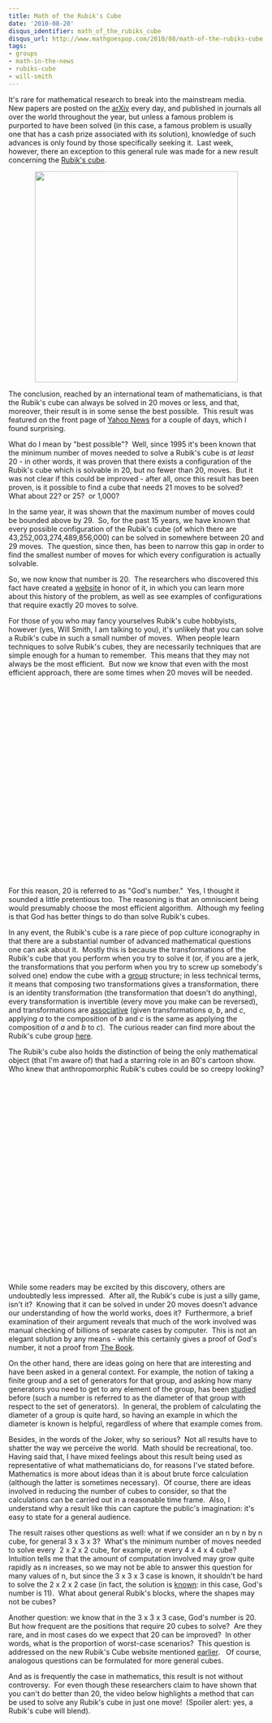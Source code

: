 ```yaml
---
title: Math of the Rubik's Cube
date: '2010-08-20'
disqus_identifier: math_of_the_rubiks_cube
disqus_url: http://www.mathgoespop.com/2010/08/math-of-the-rubiks-cube.html
tags:
- groups
- math-in-the-news
- rubiks-cube
- will-smith
---
```

It's rare for mathematical research to break into the mainstream media.  New papers are posted on the <a href="http://arxiv.org/">arXiv</a> every day, and published in journals all over the world throughout the year, but unless a famous problem is purported to have been solved (in this case, a famous problem is usually one that has a cash prize associated with its solution), knowledge of such advances is only found by those specifically seeking it.  Last week, however, there an exception to this general rule was made for a new result concerning the <a href="http://en.wikipedia.org/wiki/Rubik%27s_Cube">Rubik's cube</a>.

<center><a href="http://upload.wikimedia.org/wikipedia/commons/thumb/a/a6/Rubik%27s_cube.svg/500px-Rubik%27s_cube.svg.png"><img class="aligncenter" src="http://upload.wikimedia.org/wikipedia/commons/thumb/a/a6/Rubik%27s_cube.svg/500px-Rubik%27s_cube.svg.png" alt="" width="400" height="416" /></a></center>

The conclusion, reached by an international team of mathematicians, is that the Rubik's cube can always be solved in 20 moves or less, and that, moreover, their result is in some sense the best possible.  This result was featured on the front page of <a href="http://news.yahoo.com/s/afp/20100813/od_afp/ussciencerubikoffbeat">Yahoo News</a> for a couple of days, which I found surprising.

What do I mean by "best possible"?  Well, since 1995 it's been known that the minimum number of moves needed to solve a Rubik's cube is <em>at least</em> 20 - in other words, it was proven that there exists a configuration of the Rubik's cube which is solvable in 20, but no fewer than 20, moves.  But it was not clear if this could be improved - after all, once this result has been proven, is it possible to find a cube that needs 21 moves to be solved?  What about 22? or 25?  or 1,000?

In the same year, it was shown that the maximum number of moves could be bounded above by 29.  So, for the past 15 years, we have known that every possible configuration of the Rubik's cube (of which there are 43,252,003,274,489,856,000) can be solved in somewhere between 20 and 29 moves.  The question, since then, has been to narrow this gap in order to find the smallest number of moves for which every configuration is actually solvable.

So, we now know that number is 20.  The researchers who discovered this fact have created a <a href="http://www.cube20.org/">website</a> in honor of it, in which you can learn more about this history of the problem, as well as see examples of configurations that require exactly 20 moves to solve.

<p>For those of you who may fancy yourselves Rubik's cube hobbyists, however (yes, Will Smith, I am talking to you), it's unlikely that you can solve a Rubik's cube in such a small number of moves.  When people learn techniques to solve Rubik's cubes, they are necessarily techniques that are simple enough for a human to remember.  This means that they may not always be the most efficient.  But now we know that even with the most efficient approach, there are some times when 20 moves will be needed.</p>

<p style="text-align: center;"><object classid="clsid:d27cdb6e-ae6d-11cf-96b8-444553540000" width="480" height="385" codebase="http://download.macromedia.com/pub/shockwave/cabs/flash/swflash.cab#version=6,0,40,0"><param name="allowFullScreen" value="true" /><param name="allowscriptaccess" value="always" /><param name="src" value="http://www.youtube.com/v/gUncHGvBuks?fs=1&amp;hl=en_US" /><param name="allowfullscreen" value="true" /><embed type="application/x-shockwave-flash" width="480" height="385" src="http://www.youtube.com/v/gUncHGvBuks?fs=1&amp;hl=en_US" allowscriptaccess="always" allowfullscreen="true"></embed></object></p>

<p>For this reason, 20 is referred to as "God's number."  Yes, I thought it sounded a little pretentious too.  The reasoning is that an omniscient being would presumably choose the most efficient algorithm.  Although my feeling is that God has better things to do than solve Rubik's cubes.</p>

In any event, the Rubik's cube is a rare piece of pop culture iconography in that there are a substantial number of advanced mathematical questions one can ask about it.  Mostly this is because the transformations of the Rubik's cube that you perform when you try to solve it (or, if you are a jerk, the transformations that you perform when you try to screw up somebody's solved one) endow the cube with a <a href="http://en.wikipedia.org/wiki/Group_%28mathematics%29">group</a> structure; in less technical terms, it means that composing two transformations gives a transformation, there is an identity transformation (the transformation that doesn't do anything), every transformation is invertible (every move you make can be reversed), and transformations are <a href="http://en.wikipedia.org/wiki/Associativity">associative</a> (given transformations <em>a</em>, <em>b</em>, and <em>c</em>, applying <em>a</em> to the composition of <em>b</em> and <em>c</em> is the same as applying the composition of <em>a</em> and <em>b </em>to <em>c</em>).  The curious reader can find more about the Rubik's cube group <a href="http://en.wikipedia.org/wiki/Rubik%27s_cube_group">here</a>.

<p style="text-align: left;">The Rubik's cube also holds the distinction of being the only mathematical object (that I'm aware of) that had a starring role in an 80's cartoon show.  Who knew that anthropomorphic Rubik's cubes could be so creepy looking?</p>

<p style="text-align: center;"><object classid="clsid:d27cdb6e-ae6d-11cf-96b8-444553540000" width="480" height="385" codebase="http://download.macromedia.com/pub/shockwave/cabs/flash/swflash.cab#version=6,0,40,0"><param name="allowFullScreen" value="true" /><param name="allowscriptaccess" value="always" /><param name="src" value="http://www.youtube.com/v/LYs_GCy9PRk?fs=1&amp;hl=en_US" /><param name="allowfullscreen" value="true" /><embed type="application/x-shockwave-flash" width="480" height="385" src="http://www.youtube.com/v/LYs_GCy9PRk?fs=1&amp;hl=en_US" allowscriptaccess="always" allowfullscreen="true"></embed></object></p>

<p>While some readers may be excited by this discovery, others are undoubtedly less impressed.  After all, the Rubik's cube is just a silly game, isn't it?  Knowing that it can be solved in under 20 moves doesn't advance our understanding of how the world works, does it?  Furthermore, a brief examination of their argument reveals that much of the work involved was manual checking of billions of separate cases by computer.  This is not an elegant solution by any means - while this certainly gives a proof of God's number, it not a proof from <a href="http://en.wikipedia.org/wiki/Proofs_from_THE_BOOK">The Book</a>.</p>

On the other hand, there are ideas going on here that are interesting and have been asked in a general context. For example, the notion of taking a finite group and a set of generators for that group, and asking how many generators you need to get to any element of the group, has been <a href="http://www.uoregon.edu/~kantor/PAPERS/STOCdiameter.pdf">studied</a> before (such a number is referred to as the diameter of that group with respect to the set of generators).  In general, the problem of calculating the diameter of a group is quite hard, so having an example in which the diameter is known is helpful, regardless of where that example comes from.

Besides, in the words of the Joker, why so serious?  Not all results have to shatter the way we perceive the world.  Math should be recreational, too.  Having said that, I have mixed feelings about this result being used as representative of what mathematicians do, for reasons I've stated before.  Mathematics is more about ideas than it is about brute force calculation (although the latter is sometimes necessary).  Of course, there are ideas involved in reducing the number of cubes to consider, so that the calculations can be carried out in a reasonable time frame.  Also, I understand why a result like this can capture the public's imagination: it's easy to state for a general audience.

The result raises other questions as well: what if we consider an n by n by n cube, for general 3 x 3 x 3?  What's the minimum number of moves needed to solve every  2 x 2 x 2 cube, for example, or every 4 x 4 x 4 cube?  Intuition tells me that the amount of computation involved may grow quite rapidly as n increases, so we may not be able to answer this question for many values of n, but since the 3 x 3 x 3 case is known, it shouldn't be hard to solve the 2 x 2 x 2 case (in fact, the solution is <a href="http://www.jaapsch.net/puzzles/cube2.htm">known</a>: in this case, God's number is 11).  What about general Rubik's blocks, where the shapes may not be cubes?

Another question: we know that in the 3 x 3 x 3 case, God's number is 20.  But how frequent are the positions that require 20 cubes to solve?  Are they rare, and in most cases do we expect that 20 can be improved?  In other words, what is the proportion of worst-case scenarios?  This question is addressed on the new Rubik's Cube website mentioned <a href="http://www.cube20.org/">earlier</a>.   Of course, analogous questions can be formulated for more general cubes.

<p>And as is frequently the case in mathematics, this result is not without controversy.  For even though these researchers claim to have shown that you can't do better than 20, the video below highlights a method that can be used to solve any Rubik's cube in just one move!  (Spoiler alert: yes, a Rubik's cube will blend).</p>

<p style="text-align: center;"><object classid="clsid:d27cdb6e-ae6d-11cf-96b8-444553540000" width="640" height="385" codebase="http://download.macromedia.com/pub/shockwave/cabs/flash/swflash.cab#version=6,0,40,0"><param name="allowFullScreen" value="true" /><param name="allowscriptaccess" value="always" /><param name="src" value="http://www.youtube.com/v/NrqHHBibRvs?fs=1&amp;hl=en_US" /><param name="allowfullscreen" value="true" /><embed type="application/x-shockwave-flash" width="640" height="385" src="http://www.youtube.com/v/NrqHHBibRvs?fs=1&amp;hl=en_US" allowscriptaccess="always" allowfullscreen="true"></embed></object></p>
